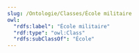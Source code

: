 ```yaml
---
slug: /Ontologie/Classes/École militaire
owl:
  "rdfs:label": "École militaire"
  "rdf:type": "owl:Class"
  "rdfs:subClassOf": "École"
---
```


<OntologyTable frontMatter={frontMatter}/>
